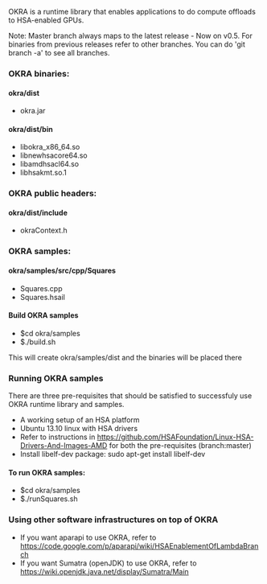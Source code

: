 OKRA is a runtime library that enables applications to do compute offloads to 
HSA-enabled GPUs.

Note: Master branch always maps to the latest release - Now on v0.5. For binaries from
previous releases refer to other branches. You can do 'git branch -a' to see all
branches.

### OKRA binaries:

#### okra/dist
* okra.jar

#### okra/dist/bin
* libokra_x86_64.so
* libnewhsacore64.so
* libamdhsacl64.so
* libhsakmt.so.1

### OKRA public headers:

#### okra/dist/include
* okraContext.h

### OKRA samples:

#### okra/samples/src/cpp/Squares
* Squares.cpp
* Squares.hsail

#### Build OKRA samples
* $cd okra/samples
* $./build.sh

This will create okra/samples/dist and the binaries will be placed there

### Running OKRA samples

There are three pre-requisites that should be satisfied to successfuly use OKRA 
runtime library and samples.
	
* A working setup of an HSA platform
* Ubuntu 13.10 linux with HSA drivers
* Refer to instructions in  https://github.com/HSAFoundation/Linux-HSA-Drivers-And-Images-AMD
  for both the pre-requisites (branch:master)
* Install libelf-dev package: sudo apt-get install libelf-dev

#### To run OKRA samples:
* $cd okra/samples
* $./runSquares.sh

### Using other software infrastructures on top of OKRA 

* If you want aparapi to use OKRA, refer to https://code.google.com/p/aparapi/wiki/HSAEnablementOfLambdaBranch
* If you want Sumatra (openJDK) to use OKRA, refer to https://wiki.openjdk.java.net/display/Sumatra/Main
